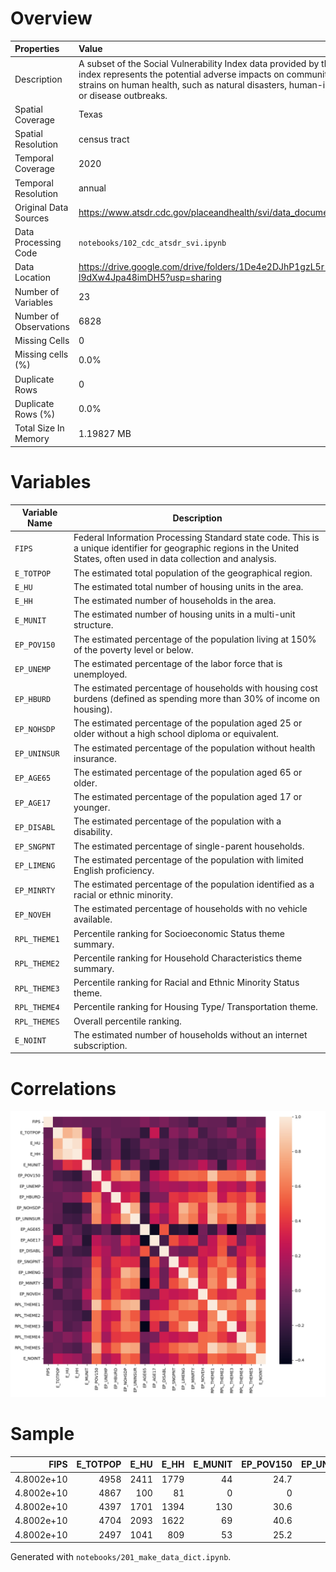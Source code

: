 # Overview

| Properties             | Value                                                                                                                                                                                                                                                              |
|:-----------------------|:-------------------------------------------------------------------------------------------------------------------------------------------------------------------------------------------------------------------------------------------------------------------|
| Description            | A subset of the Social Vulnerability Index data provided by the CDC/ATSDR. The index represents the potential adverse impacts on communities due to external strains on human health, such as natural disasters, human-induced catastrophes, or disease outbreaks. |
| Spatial Coverage       | Texas                                                                                                                                                                                                                                                              |
| Spatial Resolution     | census tract                                                                                                                                                                                                                                                       |
| Temporal Coverage      | 2020                                                                                                                                                                                                                                                               |
| Temporal Resolution    | annual                                                                                                                                                                                                                                                             |
| Original Data Sources  | https://www.atsdr.cdc.gov/placeandhealth/svi/data_documentation_download.html                                                                                                                                                                                      |
| Data Processing Code   | `notebooks/102_cdc_atsdr_svi.ipynb`                                                                                                                                                                                                                                |
| Data Location          | https://drive.google.com/drive/folders/1De4e2DJhP1gzL5r-l9dXw4Jpa48imDH5?usp=sharing                                                                                                                                                                               |
| Number of Variables    | 23                                                                                                                                                                                                                                                                 |
| Number of Observations | 6828                                                                                                                                                                                                                                                               |
| Missing Cells          | 0                                                                                                                                                                                                                                                                  |
| Missing cells (%)      | 0.0%                                                                                                                                                                                                                                                               |
| Duplicate Rows         | 0                                                                                                                                                                                                                                                                  |
| Duplicate Rows (%)     | 0.0%                                                                                                                                                                                                                                                               |
| Total Size In Memory   | 1.19827 MB                                                                                                                                                                                                                                                         |

# Variables

| Variable Name | Description |
| ------------- | ----------- |
| `FIPS` | Federal Information Processing Standard state code. This is a unique identifier for geographic regions in the United States, often used in data collection and analysis. |
| `E_TOTPOP` | The estimated total population of the geographical region. |
| `E_HU` | The estimated total number of housing units in the area. |
| `E_HH` | The estimated number of households in the area. |
| `E_MUNIT` | The estimated number of housing units in a multi-unit structure. |
| `EP_POV150` | The estimated percentage of the population living at 150% of the poverty level or below. |
| `EP_UNEMP` | The estimated percentage of the labor force that is unemployed. |
| `EP_HBURD` | The estimated percentage of households with housing cost burdens (defined as spending more than 30% of income on housing). |
| `EP_NOHSDP` | The estimated percentage of the population aged 25 or older without a high school diploma or equivalent. |
| `EP_UNINSUR` | The estimated percentage of the population without health insurance. |
| `EP_AGE65` | The estimated percentage of the population aged 65 or older. |
| `EP_AGE17` | The estimated percentage of the population aged 17 or younger. |
| `EP_DISABL` | The estimated percentage of the population with a disability. |
| `EP_SNGPNT` | The estimated percentage of single-parent households. |
| `EP_LIMENG` | The estimated percentage of the population with limited English proficiency. |
| `EP_MINRTY` | The estimated percentage of the population identified as a racial or ethnic minority. |
| `EP_NOVEH` | The estimated percentage of households with no vehicle available. |
| `RPL_THEME1` | Percentile ranking for Socioeconomic Status theme summary. |
| `RPL_THEME2` | Percentile ranking for Household Characteristics theme summary. |
| `RPL_THEME3` | Percentile ranking for Racial and Ethnic Minority Status theme. |
| `RPL_THEME4` | Percentile ranking for Housing Type/ Transportation theme. |
| `RPL_THEMES` | Overall percentile ranking. |
| `E_NOINT` | The estimated number of households without an internet subscription. |

# Correlations

![](figs/corr_cdc_atsdr_svi_tx.png)

# Sample

|       FIPS |   E_TOTPOP |   E_HU |   E_HH |   E_MUNIT |   EP_POV150 |   EP_UNEMP |   EP_HBURD |   EP_NOHSDP |   EP_UNINSUR |   EP_AGE65 |   EP_AGE17 |   EP_DISABL |   EP_SNGPNT |   EP_LIMENG |   EP_MINRTY |   EP_NOVEH |   RPL_THEME1 |   RPL_THEME2 |   RPL_THEME3 |   RPL_THEME4 |   RPL_THEMES |   E_NOINT |
|-----------:|-----------:|-------:|-------:|----------:|------------:|-----------:|-----------:|------------:|-------------:|-----------:|-----------:|------------:|------------:|------------:|------------:|-----------:|-------------:|-------------:|-------------:|-------------:|-------------:|----------:|
| 4.8002e+10 |       4958 |   2411 |   1779 |        44 |        24.7 |        8.2 |       19.3 |         8.7 |         11.3 |       18.6 |       26   |        20.6 |         9.2 |         1.3 |        23.1 |        2.2 |       0.45   |       0.828  |       0.1354 |       0.8482 |       0.6448 |      1115 |
| 4.8002e+10 |       4867 |    100 |     81 |         0 |         0   |        0   |        8.6 |        26.9 |         12.7 |        1.9 |        2.4 |         0   |         8.6 |         1.4 |        69.2 |        0   |       0.1415 |       0.0265 |       0.6124 |       0.3242 |       0.1244 |        14 |
| 4.8002e+10 |       4397 |   1701 |   1394 |       130 |        30.6 |        4   |       25.3 |        14.2 |         13.5 |       15.7 |       29.3 |        10.7 |        12.5 |         5.9 |        60.2 |        5.9 |       0.5069 |       0.8672 |       0.5285 |       0.9126 |       0.7667 |      1022 |
| 4.8002e+10 |       4704 |   2093 |   1622 |        69 |        40.6 |        3.5 |       24.9 |        27.2 |         17   |       17.4 |       22.9 |        14.8 |         5.4 |         0.6 |        37   |        8.1 |       0.6418 |       0.4335 |       0.2849 |       0.8012 |       0.6279 |      1196 |
| 4.8002e+10 |       2497 |   1041 |    809 |        53 |        25.2 |        3.2 |       43.8 |        23.3 |         28.2 |       12.8 |       32.4 |        19.8 |        11.5 |         7.6 |        79.3 |        8.3 |       0.7482 |       0.9645 |       0.7063 |       0.9383 |       0.9363 |       718 |


Generated with `notebooks/201_make_data_dict.ipynb`.
